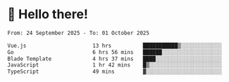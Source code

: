 # 👋 Hello there!

<!--START_SECTION:waka-->

```txt
From: 24 September 2025 - To: 01 October 2025

Vue.js                     13 hrs          ███████████▒░░░░░░░░░░░░░   45.48 %
Go                         6 hrs 56 mins   ██████░░░░░░░░░░░░░░░░░░░   24.28 %
Blade Template             4 hrs 37 mins   ████░░░░░░░░░░░░░░░░░░░░░   16.17 %
JavaScript                 1 hr 42 mins    █▒░░░░░░░░░░░░░░░░░░░░░░░   05.99 %
TypeScript                 49 mins         ▓░░░░░░░░░░░░░░░░░░░░░░░░   02.87 %
```

<!--END_SECTION:waka-->
